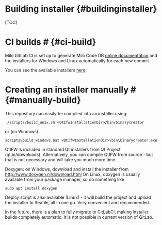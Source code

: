 Building installer {#buildinginstaller}
===

[TOC]

# CI builds # {#ci-build}

Milo GitLab CI is set up to generate Milo Code DB
[online documentation](https://docs.milosolutions.com/milo-code-db/main/) and 
the installers for Windows and Linux automatically for each new commit.

You can see the available installers [here](https://seafile.milosolutions.com/d/2c50614e1e/).

# Creating an installer manually # {#manually-build}

This repository can easily be compiled into an installer using:

```
./scripts/build_unix.sh <QtIfwInstallationDir>/bin/binarycreator
```

or (on Windows)

```
scripts\build_windows.bat <QtIfwInstallationDir>\bin\binarycreator.exe
```

QtIFW is included in standard Qt installers from Qt Project (qt.io/downloads). Alternatively, you can compile QtIFW from source - but that is not necessary and will take you much more time.

Doxygen: on Windows, download and install the installer from http://www.doxygen.nl/download.html
On Linux, doxygen is usually available from your package manager, so do something like

```
sudo apt install doxygen
```

Deploy script is also available (Linux) - it will build the project and upload the installer to Seafile, all in one go. Very convenient and recommended. 

In the future, there is a plan to fully migrate to GitLabCI, making installer builds completely automatic. It is not possible in current version of GitLab.
